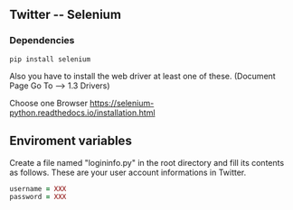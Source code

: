 ## Twitter -- Selenium

### Dependencies

`pip install selenium`

Also you have to install the web driver at least one of these. 
(Document Page Go To --> 1.3 Drivers)

Choose one Browser
https://selenium-python.readthedocs.io/installation.html 

## Enviroment variables

Create a file named "logininfo.py" in the root directory and fill its contents as follows. These are your user account informations in Twitter.

```ruby
username = XXX
password = XXX
```
